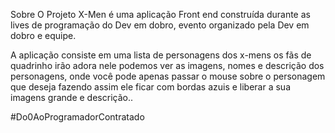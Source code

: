 Sobre O Projeto
X-Men é uma aplicação Front end construída durante as lives de programação do Dev em dobro, evento organizado pela Dev em dobro e equipe.

A aplicação consiste em uma lista de personagens dos x-mens os fãs de quadrinho irão adora nele podemos ver as imagens, nomes e descrição dos personagens, onde você pode apenas passar o mouse sobre o personagem que deseja fazendo assim ele ficar com bordas azuis e liberar a sua imagens grande e descrição..

#Do0AoProgramadorContratado
